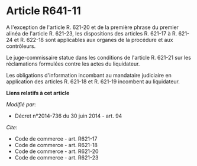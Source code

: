 # Article R641-11

A l'exception de l'article R. 621-20 et de la première phrase du premier alinéa de l'article R. 621-23, les dispositions des
articles R. 621-17 à R. 621-24 et R. 622-18 sont applicables aux organes de la procédure et aux contrôleurs. 

Le juge-commissaire statue dans les conditions de l'article R. 621-21 sur les réclamations formulées contre les actes du
liquidateur. 

Les obligations d'information incombant au mandataire judiciaire en application des articles R. 621-18 et R. 621-19 incombent
au liquidateur.

**Liens relatifs à cet article**

_Modifié par_:

  - Décret n°2014-736 du 30 juin 2014 - art. 94

_Cite_:

  - Code de commerce - art. R621-17
  - Code de commerce - art. R621-18
  - Code de commerce - art. R621-20
  - Code de commerce - art. R621-23
